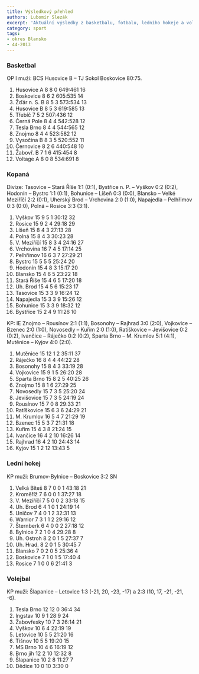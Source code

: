 ```yaml
---
title: Výsledkový přehled
authors: Lubomír Slezák
excerpt: 'Aktuální výsledky z basketbalu, fotbalu, ledního hokeje a volejbalu.'
category: sport
tags:
- okres Blansko
- 44-2013
---
```


### Basketbal 

OP I muži: BCS Husovice B – TJ Sokol Boskovice 80:75. 

1. Husovice A 8 8 0 649:461 16 
2. Boskovice 8 6 2 605:535 14 
3. Žďár n. S. B 8 5 3 573:534 13 
4. Husovice B 8 5 3 619:585 13 
5. Třebíč 7 5 2 507:436 12 
6. Černá Pole 8 4 4 542:528 12 
7. Tesla Brno 8 4 4 544:565 12 
8. Znojmo 8 4 4 523:582 12 
9. Vysočina B 8 3 5 520:552 11 
10. Černovice 8 2 6 440:548 10 
11. Žabovř. B 7 1 6 415:454 8 
12. Voltage A 8 0 8 534:691 8 

### Kopaná 

Divize: Tasovice – Stará Říše 1:1 (0:1), Bystřice n. P. – Vyškov 0:2 (0:2), Hodonín – Bystrc 1:1 (0:1), Bohunice – Líšeň 0:3 (0:0), Blansko – Velké Meziříčí 2:2 (0:1), Uherský Brod – Vrchovina 2:0 (1:0), Napajedla – Pelhřimov 0:3 (0:0), Polná – Rosice 3:3 (3:1).

1. Vyškov 15 9 5 1 30:12 32 
2. Rosice 15 9 2 4 29:18 29 
3. Líšeň 15 8 4 3 27:13 28 
4. Polná 15 8 4 3 30:23 28 
5. V. Meziříčí 15 8 3 4 24:16 27 
6. Vrchovina 16 7 4 5 17:14 25 
7. Pelhřimov 16 6 3 7 27:29 21 
8. Bystrc 15 5 5 5 25:24 20 
9. Hodonín 15 4 8 3 15:17 20 
10. Blansko 15 4 6 5 23:22 18 
11. Stará Říše 15 4 6 5 17:20 18 
12. Uh. Brod 15 4 5 6 15:23 17 
13. Tasovice 15 3 3 9 16:24 12 
14. Napajedla 15 3 3 9 15:26 12 
15. Bohunice 15 3 3 9 18:32 12 
16. Bystřice 15 2 4 9 11:26 10 

KP: IE Znojmo – Rousínov 2:1 (1:1), Bosonohy – Rajhrad 3:0 (2:0), Vojkovice – Bzenec 2:0 (1:0), Novosedly – Kuřim 2:0 (1:0), Ratíškovice – Jevišovice 0:2 (0:2), Ivančice – Ráječko 0:2 (0:2), Sparta Brno – M. Krumlov 5:1 (4:1), Mutěnice – Kyjov 4:0 (2:0).

1. Mutěnice 15 12 1 2 35:11 37 
2. Ráječko 16 8 4 4 44:22 28 
3. Bosonohy 15 8 4 3 33:19 28 
4. Vojkovice 15 9 1 5 26:20 28 
5. Sparta Brno 15 8 2 5 40:25 26 
6. Znojmo 15 8 1 6 27:29 25 
7. Novosedly 15 7 3 5 25:20 24 
8. Jevišovice 15 7 3 5 24:19 24 
9. Rousínov 15 7 0 8 29:33 21 
10. Ratíškovice 15 6 3 6 24:29 21 
11. M. Krumlov 16 5 4 7 21:29 19 
12. Bzenec 15 5 3 7 21:31 18 
13. Kuřim 15 4 3 8 21:24 15 
14. Ivančice 16 4 2 10 16:26 14 
15. Rajhrad 16 4 2 10 24:43 14 
16. Kyjov 15 1 2 12 13:43 5 

### Lední hokej 

KP muži: Brumov-Bylnice – Boskovice 3:2 SN

1. Velká Bíteš 8 7 0 0 1 43:18 21 
2. Kroměříž 7 6 0 0 1 37:27 18 
3. V. Meziříčí 7 5 0 0 2 33:18 15 
4. Uh. Brod 6 4 1 0 1 24:19 14 
5. Uničov 7 4 0 1 2 32:31 13 
6. Warrior 7 3 1 1 2 29:16 12 
7. Šternberk 6 4 0 0 2 27:18 12 
8. Bylnice 7 2 1 0 4 29:28 8 
9. Uh. Ostroh 8 2 0 1 5 27:37 7 
10. Uh. Hrad. 8 2 0 1 5 30:45 7 
11. Blansko 7 0 2 0 5 25:36 4 
12. Boskovice 7 1 0 1 5 17:40 4 
13. Rosice 7 1 0 0 6 21:41 3 

### Volejbal 

KP muži: Šlapanice – Letovice 1:3 (-21, 20, -23, -17) a 2:3 (10, 17, -21, -21, -6).

1. Tesla Brno 12 12 0 36:4 34 
2. Ingstav 10 9 1 28:9 24 
3. Žabovřesky 10 7 3 26:14 21 
4. Vyškov 10 6 4 22:19 19 
5. Letovice 10 5 5 21:20 16 
6. Tišnov 10 5 5 19:20 15 
7. MS Brno 10 4 6 16:19 12 
8. Brno jih 12 2 10 12:32 8 
9. Šlapanice 10 2 8 11:27 7 
10. Dědice 10 0 10 3:30 0